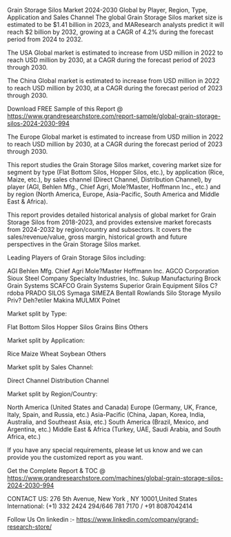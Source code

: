 Grain Storage Silos Market 2024-2030 Global by Player, Region, Type, Application and Sales Channel
The global Grain Storage Silos market size is estimated to be $1.41 billion in 2023, and MAResearch analysts predict it will reach $2 billion by 2032, growing at a CAGR of 4.2% during the forecast period from 2024 to 2032.

The USA Global market is estimated to increase from USD million in 2022 to reach USD million by 2030, at a CAGR during the forecast period of 2023 through 2030.

The China Global market is estimated to increase from USD million in 2022 to reach USD million by 2030, at a CAGR during the forecast period of 2023 through 2030.

Download FREE Sample of this Report @ https://www.grandresearchstore.com/report-sample/global-grain-storage-silos-2024-2030-994

The Europe Global market is estimated to increase from USD million in 2022 to reach USD million by 2030, at a CAGR during the forecast period of 2023 through 2030.

This report studies the Grain Storage Silos market, covering market size for segment by type (Flat Bottom Silos, Hopper Silos, etc.), by application (Rice, Maize, etc.), by sales channel (Direct Channel, Distribution Channel), by player (AGI, Behlen Mfg., Chief Agri, Mole?Master, Hoffmann Inc., etc.) and by region (North America, Europe, Asia-Pacific, South America and Middle East & Africa).

This report provides detailed historical analysis of global market for Grain Storage Silos from 2018-2023, and provides extensive market forecasts from 2024-2032 by region/country and subsectors. It covers the sales/revenue/value, gross margin, historical growth and future perspectives in the Grain Storage Silos market.

Leading Players of Grain Storage Silos including:

AGI
Behlen Mfg.
Chief Agri
Mole?Master
Hoffmann Inc.
AGCO Corporation
Sioux Steel Company
Specialty Industries, Inc.
Sukup Manufacturing
Brock Grain Systems
SCAFCO Grain Systems
Superior Grain Equipment
Silos C?rdoba
PRADO SILOS
Symaga
SIMEZA
Bentall Rowlands Silo Storage
Mysilo
Priv?
Deh?etiler Makina
MULMIX
Polnet

Market split by Type:

Flat Bottom Silos
Hopper Silos
Grains Bins
Others

Market split by Application:

Rice
Maize
Wheat
Soybean
Others

Market split by Sales Channel:

Direct Channel
Distribution Channel

Market split by Region/Country:

North America (United States and Canada)
Europe (Germany, UK, France, Italy, Spain, and Russia, etc.)
Asia-Pacific (China, Japan, Korea, India, Australia, and Southeast Asia, etc.)
South America (Brazil, Mexico, and Argentina, etc.)
Middle East & Africa (Turkey, UAE, Saudi Arabia, and South Africa, etc.)

If you have any special requirements, please let us know and we can provide you the customized report as you want.

Get the Complete Report & TOC @ https://www.grandresearchstore.com/machines/global-grain-storage-silos-2024-2030-994

CONTACT US:
276 5th Avenue, New York , NY 10001,United States
International: (+1) 332 2424 294/646 781 7170 / +91 8087042414

Follow Us On linkedin :- https://www.linkedin.com/company/grand-research-store/
